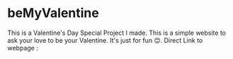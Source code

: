 # beMyValentine
This is a Valentine's Day Special Project I made.
This is a simple website to ask your love to be your Valentine.
It's just for fun 😊.
Direct Link to webpage : 
